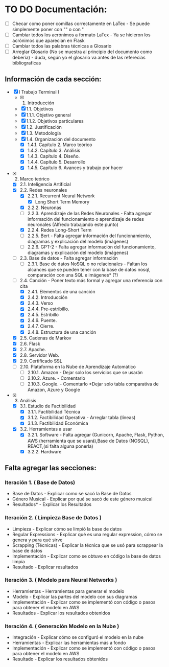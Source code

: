 # TO DO Documentación:

- [ ] Checar como poner comillas correctamente en LaTex - Se puede simplemente poner con "" o con ''
- [ ] Cambiar todos los acrónimos a formato LaTex - Ya se hicieron los acrónimos que aparecian en Flask
- [ ] Cambiar todos las palabras técnicas a Glosario
- [ ] Arreglar Glosario (No se muestra al principio del documento como debería) - duda, según yo el glosario va antes de las referecias bibliograficas

## Información de cada sección:

- [X] I Trabajo Terminal I
	- [X] 1. Introducción 
	- [X] 1.1. Objetivos 
	- [X] 1.1.1. Objetivo general 
	- [X] 1.1.2. Objetivos particulares 
	- [X] 1.2. Justificación 
	- [X] 1.3. Metodología 
	- [X] 1.4. Organización del documento 
		- [X] 1.4.1. Capítulo 2. Marco teórico
		- [X] 1.4.2. Capítulo 3. Análisis
		- [X] 1.4.3. Capítulo 4. Diseño.
		- [X] 1.4.4. Capítulo 5. Desarrollo
		- [X] 1.4.5. Capítulo 6. Avances y trabajo por hacer
- [X] 2. Marco teórico
	- [X] 2.1. Inteligencia Artificial
	- [X] 2.2. Redes neuronales 
		- [X] 2.2.1. Recurrent Neural Network 
			- [X] Long Short Term Memory 
		- [X] 2.2.2. Neuronas
		- [ ] 2.2.3. Aprendizaje de las Redes Neuronales - Falta agregar información del funcionamiento o aprendizaje de redes neuronales (Alfredo trabajando este punto)
		- [X] 2.2.4. Redes Long-Short Term 
		- [ ] 2.2.5. Bert - Falta agregar información del funcionamiento, diagramas y explicación del modelo (imágenes)
		- [ ] 2.2.6. GPT-2 - Falta agregar información del funcionamiento, diagramas y explicación del modelo (imágenes)
	- [ ] 2.3. Base de datos - Falta agregar información
		- [ ] 2.3.1. Base de datos NoSQL o no relacionales - Faltan los alcances que se pueden tener con la base de datos nosql, comparación con una SQL e imágenes* (?)
	- [ ] 2.4. Canción - Poner texto más formal y agregar una referencia con cita
		- [X] 2.4.1. Elementos de una canción 
		- [X] 2.4.2. Introducción 
		- [X] 2.4.3. Verso 
		- [X] 2.4.4. Pre-estribillo. 
		- [X] 2.4.5. Estribillo 
		- [X] 2.4.6. Puente.  
		- [X] 2.4.7. Cierre. 
		- [X] 2.4.8. Estructura de una canción 
	- [X] 2.5. Cadenas de Markov 
	- [X] 2.6. Flask
	- [X] 2.7. Apache. 
	- [X] 2.8. Servidor Web. 
	- [X] 2.9. Certificado SSL 
	- [ ] 2.10. Plataforma en la Nube de Aprendizaje Automático
		- [ ] 2.10.1. Amazon - Dejar solo los servicios que se usarán
		- [ ] 2.10.2. Azure. - Comentarlo
		- [ ] 2.10.3. Google. - Comentarlo
		*Dejar solo tabla comparativa de Amazon, Azure y Google

- [X] 3. Análisis 
	- [X] 3.1. Estudio de Factibilidad 
		- [X] 3.1.1. Factibilidad Técnica 
		- [X] 3.1.2. Factibilidad Operativa - Arreglar tabla (líneas)
		- [X] 3.1.3. Factibilidad Económica 
	- [X] 3.2. Herramientas a usar  
		- [X] 3.2.1. Software - Falta agregar (Gunicorn, Apache, Flask, Python, AWS (herramienta que se usará),Base de Datos (NOSQL), REACT,(si falta alguna ponerla)
		- [X] 3.2.2. Hardware 

## Falta agregar las secciones:
### Iteración 1. ( Base de Datos)
- Base de Datos - Explicar como se sacó la Base de Datos
- Género Musical - Explicar por qué se sacó de este género musical
- Resultados* - Explicar los Resultados

### Iteración 2. ( Limpieza Base de Datos ) 
- Limpieza - Explicar cómo se limpió la base de datos
- Regular Expressions - Explicar qué es una regular expression, cómo se genera y para qué sirve
- Scrapping (Técnicas) - Explicar la técnica que se usó para scrappear la base de datos
- Implementación - Explicar como se obtuvo en código la base de datos limpia
- Resultado - Explicar resultados

### Iteración 3. ( Modelo para Neural Networks )
- Herramientas - Herramientas para generar el modelo
- Modelo - Explicar las partes del modelo con sus diagramas
- Implementación - Explicar como se implementó con código o pasos para obtener el modelo en AWS
- Resultados - Explicar los resultados obtenidos

### Iteración 4. ( Generación Modelo en la Nube )
- Integración - Explicar cómo se configuró el modelo en la nube 
- Herramientas - Explicar las herramientas más a fondo
- Implementación - Explicar como se implementó con código o pasos para obtener el modelo en AWS
- Resultado - Explicar los resultados obtenidos
